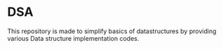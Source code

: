 # DSA
This repository is made to simplify basics of datastructures by providing various Data structure implementation codes.
